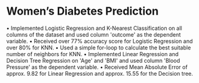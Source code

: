 # Women’s Diabetes Prediction
•	Implemented Logistic Regression and K-Nearest Classification on all columns of the dataset and used column 'outcome' as the dependent variable. 
•	Received over 77% accuracy score for Logistic Regression and over 80% for KNN. 
•	Used a simple for-loop to calculate the best suitable number of neighbors for KNN. 
•	Implemented Linear Regression and Decision Tree Regression on 'Age' and 'BMI' and used column 'Blood Pressure' as the dependent variable. 
•	Received Mean Absolute Error of approx. 9.82 for Linear Regression and approx. 15.55 for the Decision tree.
